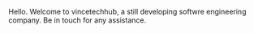 Hello. Welcome to vincetechhub, a still developing softwre engineering company. Be in touch for any assistance.
